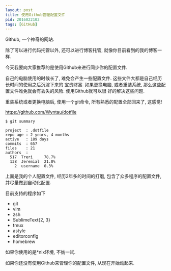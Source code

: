 ```yaml
---
layout: post
title: 使用Github管理配置文件
pid: 2016022102
tags: [GitHub]
---
```


Github, 一个神奇的网站.

除了可以进行代码托管以外, 还可以进行博客托管, 就像你目前看到的我的博客一样.

今天我要向大家推荐的是使用Github来进行同步你的配置文件.

自己的电脑使用的时候长了, 难免会产生一些配置文件. 这些文件大都是自己经历长时间的使用之后沉淀下来的
宝贵财富. 如果更换电脑, 或者重装系统, 那么这些配置文件难免就会有丢失的风险. 使用Github就可以很
好的解决这些问题.

重装系统或者更换电脑后, 使用一个git命令, 所有熟悉的配置全部回来了, 这感觉!

<https://github.com/Wyntau/dotfile>

    $ git summary

    project  : .dotfile
    repo age : 2 years, 4 months
    active   : 189 days
    commits  : 657
    files    : 21
    authors  :
      517  Treri     78.7%
      138  Jeremial  21.0%
        2  username  0.3%


上面是我的个人配置文件, 经历2年多的时间的打磨, 包含了众多程序的配置文件, 并尽量做到自动化配置.

目前支持的程序如下

- git
- vim
- zsh
- SublimeText{2, 3}
- tmux
- astyle
- editorconfig
- homebrew

如果你使用的是*nix环境, 不妨一试.

如果你还没有使用Github来管理你的配置文件, 从现在开始动起来.
